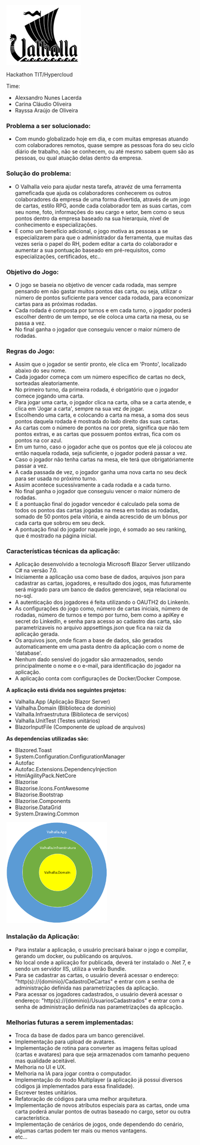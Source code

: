 ![alt text](https://github.com/alexsandronl/Valhalla/blob/main/logo.jpg?raw=true)

Hackathon TIT/Hypercloud

Time:
- Alexsandro Nunes Lacerda
- Carina Cláudio Oliveira
- Rayssa Araújo de Oliveira

### Problema a ser solucionado:

- Com mundo globalizado hoje em dia, e com muitas empresas atuando com colaboradores remotos, quase sempre as pessoas fora do seu ciclo diário de trabalho, não se conhecem, ou até mesmo sabem quem são as pessoas, ou qual atuação delas dentro da empresa.

### Solução do problema:

- O Valhalla veio para ajudar nesta tarefa, atravéz de uma ferramenta gameficada que ajuda os colaboradores conhecerem os outros colaboradores da empresa de uma forma divertida, através de um jogo de cartas, estilo RPG, aonde cada colaborador tem as suas cartas, com seu nome, foto, informações do seu cargo e setor, bem como o seus pontos dentro da empresa baseado na sua hierarquia, nível de conhecimento e especializações.
- E como um benefício adicional, o jogo motiva as pessoas a se especializarem para que o administrador da ferramenta, que muitas das vezes seria o papel do RH, podem editar a carta do colaborador e aumentar a sua pontuação baseado em pré-requisitos, como especializações, certificados, etc..

### Objetivo do Jogo:

- O jogo se baseia no objetivo de vencer cada rodada, mas sempre pensando em não gastar muitos pontos das carta, ou seja, utilizar o número de pontos suficiente para vencer cada rodada, para economizar cartas para as próximas rodadas.
- Cada rodada é composta por turnos e em cada turno, o jogador poderá escolher dentro de um tempo, se ele coloca uma carta na mesa, ou se passa a vez.
- No final ganha o jogador que conseguiu vencer o maior número de rodadas.

### Regras do Jogo:

- Assim que o jogador se sentir pronto, ele clica em 'Pronto', localizado abaixo do seu nome.
- Cada jogador começa com um número especifico de cartas no deck, sorteadas aleatoriamente.
- No primeiro turno, da primeira rodada, é obrigatório que o jogador comece jogando uma carta.
- Para jogar uma carta, o jogador clica na carta, olha se a carta atende, e clica em 'Jogar a carta', sempre na sua vez de jogar.
- Escolhendo uma carta, e colocando a carta na mesa, a soma dos seus pontos daquela rodada é mostrada do lado direito das suas cartas.
- As cartas com o número de pontos na cor preta, significa que não tem pontos extras, e as cartas que possuem pontos extras, fica com os pontos na cor azul.
- Em um turno, caso o jogador ache que os pontos que ele já colocou ate então naquela rodada, seja suficiente, o jogador poderá passar a vez.
- Caso o jogador não tenha cartas na mesa, ele terá que obrigatóriamente passar a vez.
- A cada passada de vez, o jogador ganha uma nova carta no seu deck para ser usada no próximo turno.
- Assim acontece sucessivamente a cada rodada e a cada turno.
- No final ganha o jogador que conseguiu vencer o maior número de rodadas.
- E a pontuação final do jogador vencedor é calculado pela soma de todos os pontos das cartas jogadas na mesa em todas as rodadas, somado de 50 pontos pela vitória, e ainda acrescido de um bônus por cada carta que sobrou em seu deck.
- A pontuação final do jogador naquele jogo, é somado ao seu ranking, que é mostrado na página inicial.

### Características técnicas da aplicação:

- Aplicação desenvolvido a tecnologia Microsoft Blazor Server utilizando C# na versão 7.0.
- Iniciamente a aplicação usa como base de dados, arquivos json para cadastrar as cartas, jogadores, e resultado dos jogos, mas futuramente será migrado para um banco de dados gerenciavel, seja relacional ou no-sql.
- A autenticação dos jogadores é feita utilizando o OAUTH2 do LinkenIn.
- As configurações do jogo como, número de cartas iniciais, número de rodadas, número de turnos e tempo por turno, bem como a apiKey e secret do LinkedIn, e senha para acesso ao cadastro das carta, são parametrizaveis no arquivo appsettings.json que fica na raiz da aplicação gerada.
- Os arquivos json, onde ficam a base de dados, são gerados automaticamente em uma pasta dentro da aplicação com o nome de 'database'.
- Nenhum dado sensível do jogador são armazenados, sendo principalmente o nome e o e-mail, para identificação do jogador na aplicação.
- A aplicação conta com configurações de Docker/Docker Compose.

**A aplicação está divida nos seguintes projetos:**
* Valhalla.App (Aplicação Blazor Server)
* Valhalha.Domain (Bliblioteca de domínio)
* Valhalla.Infraestrutura (Biblioteca de serviços)
* Valhalla.UnitTest (Testes unitários)
* BlazorInputFile (Componente de upload de arquivos)

**As dependencias utilizadas são:**
* Blazored.Toast
* System.Configuration.ConfigurationManager
* Autofac
* Autofac.Extensions.DependencyInjection
* HtmlAgilityPack.NetCore
* Blazorise
* Blazorise.Icons.FontAwesome
* Blazorise.Bootstrap
* Blazorise.Components
* Blazorise.DataGrid
* System.Drawing.Common

![alt text](https://github.com/alexsandronl/Valhalla/blob/main/Diagrama.png?raw=true)

### Instalação da Aplicação:

- Para instalar a aplicação, o usuário precisará baixar o jogo e compilar, gerando um docker, ou publicando os arquivos.
- No local onde a aplicação for publicada, deverá ter instalado o .Net 7, e sendo um servidor IIS, utiliza a verão Bundle.
- Para se cadastrar as cartas, o usuário deverá acessar o endereço: "http(s)://{dominio}/CadastroDeCartas" e entrar com a senha de administração definida nas parametrizações da aplicação.
- Para acessar os jogadores cadastrados, o usuário deverá acessar o endereço: "http(s)://{dominio}/UsuariosCadastrados" e entrar com a senha de administração definida nas parametrizações da aplicação.

### Melhorias futuras a serem implementadas:
  
  - Troca da base de dados para um banco gerenciável.
  - Implementação para upload de avatares.
  - Implementação de rotina para converter as imagens feitas upload (cartas e avatares) para que seja armazenados com tamanho pequeno mas qualidade aceitável.
  - Melhoria no UI e UX.
  - Melhoria na IA para jogar contra o computador.
  - Implementação do modo Multiplayer (a aplicação já possui diversos códigos já implementados para essa finalidade).
  - Escrever testes unitários.
  - Refatoração de códigos para uma melhor arquitetura.
  - Implementação de novos atributos especiais para as cartas, onde uma carta poderá anular pontos de outras baseado no cargo, setor ou outra característica.
  - Implementação de cenários de jogos, onde dependendo do cenário, algumas cartas podem ter mais ou menos vantagens.
  - etc...
